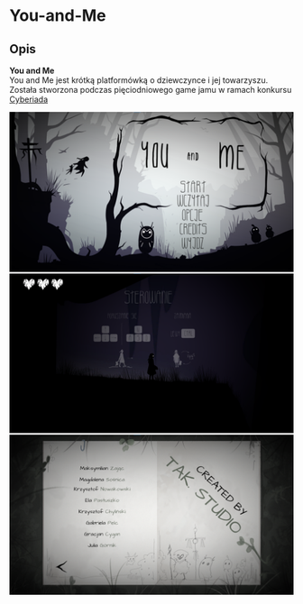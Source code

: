 # You-and-Me




## Opis
<strong>You and Me</strong> <br />
You and Me jest krótką platformówką o dziewczynce i jej towarzyszu. Została stworzona podczas pięciodniowego game jamu w ramach konkursu [Cyberiada](https://cyberiada.info/)


![You and Me](/Promo/promo_menu.png?raw=true "You and Me")
![You and Me](/Promo/promo_controls.png?raw=true "You and Me")
![You and Me](/Promo/promo_credits.png?raw=true "You and Me")
